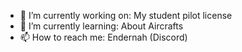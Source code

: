 - 🔭 I’m currently working on: My student pilot license
- 🌱 I’m currently learning: About Aircrafts
- 📫 How to reach me: Endernah (Discord)
